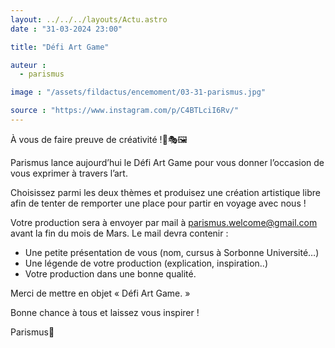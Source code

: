 ```yaml
---
layout: ../../../layouts/Actu.astro
date : "31-03-2024 23:00"

title: "Défi Art Game"

auteur :
  - parismus

image : "/assets/fildactus/encemoment/03-31-parismus.jpg"

source : "https://www.instagram.com/p/C4BTLciI6Rv/"
---
```


À vous de faire preuve de créativité !🎨🎭🖼️

Parismus lance aujourd’hui le Défi Art Game pour vous donner l’occasion de vous exprimer à travers l’art.

Choisissez parmi les deux thèmes et produisez une création artistique libre afin de tenter de remporter une place pour partir en voyage avec nous !

Votre production sera à envoyer par mail à parismus.welcome@gmail.com avant la fin du mois de Mars. Le mail devra contenir :

- Une petite présentation de vous (nom, cursus à Sorbonne Université…)  
- Une légende de votre production (explication, inspiration..)  
- Votre production dans une bonne qualité.

Merci de mettre en objet « Défi Art Game. »

Bonne chance à tous et laissez vous inspirer !

Parismus💙
